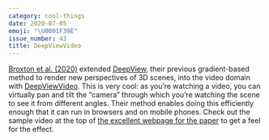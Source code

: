 ```yaml
---
category: cool-things
date: 2020-07-05
emoji: "\U0001F39E"
issue_number: 43
title: DeepViewVideo
---
```


[Broxton et al.
(2020)](https://storage.googleapis.com/immersive-lf-video-siggraph2020/ImmersiveLightFieldVideoWithALayeredMeshRepresentation.pdf?utm_campaign=Dynamically%20Typed&utm_medium=email&utm_source=Revue%20newsletter) extended [DeepView](https://augmentedperception.github.io/deepview/?utm_campaign=Dynamically%20Typed&utm_medium=email&utm_source=Revue%20newsletter), their previous gradient-based method to render new perspectives of 3D scenes, into the video domain with [DeepViewVideo](https://augmentedperception.github.io/deepviewvideo/?utm_campaign=Dynamically%20Typed&utm_medium=email&utm_source=Revue%20newsletter).
This is very cool: as you’re watching a video, you can virtually pan and tilt the “camera” through which you’re watching the scene to see it from different angles.
Their method enables doing this efficiently enough that it can run in browsers and on mobile phones.
Check out the sample video at the top of [the excellent webpage for the paper](https://augmentedperception.github.io/deepviewvideo/?utm_campaign=Dynamically%20Typed&utm_medium=email&utm_source=Revue%20newsletter) to get a feel for the effect.